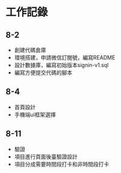 # 工作記錄

## 8-2
* 創建代碼倉庫
* 環境搭建，申請微信訂閱號，編寫README
* 設計數據庫，編寫初始版本signin-v1.sql
* 編寫方便提交代碼的腳本

## 8-4
* 首頁設計
* 手機端ui框架選擇

## 8-11
* 驗證
* 項目進行頁面後臺驗證設計
* 項目分成需要時間段打卡和非時間段打卡
